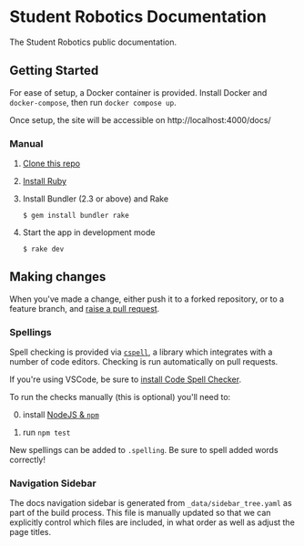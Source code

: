 # Student Robotics Documentation

The Student Robotics public documentation.

## Getting Started

For ease of setup, a Docker container is provided. Install Docker and `docker-compose`, then run `docker compose up`.

Once setup, the site will be accessible on http://localhost:4000/docs/

### Manual

1. [Clone this repo][clone-repo]

1. [Install Ruby][install-ruby]

2. Install Bundler (2.3 or above) and Rake

    ``` shell
    $ gem install bundler rake
    ```

3. Start the app in development mode

    ```shell
    $ rake dev
    ```

## Making changes

When you've made a change, either push it to a forked repository, or to a
feature branch, and [raise a pull request][raise-a-pr].

### Spellings

Spell checking is provided via [`cspell`][cspell], a library which integrates
with a number of code editors. Checking is run automatically on pull requests.

If you're using VSCode, be sure to [install Code Spell Checker][vscode-cspell].

To run the checks manually (this is optional) you'll need to:

0. install [NodeJS & `npm`][install-node]

1. run `npm test`

New spellings can be added to `.spelling`. Be sure to spell added words correctly!

### Navigation Sidebar

The docs navigation sidebar is generated from `_data/sidebar_tree.yaml` as part
of the build process. This file is manually updated so that we can
explicitly control which files are included, in what order as well as adjust the
page titles.


[clone-repo]: https://docs.github.com/en/repositories/creating-and-managing-repositories/cloning-a-repository
[install-ruby]: https://www.ruby-lang.org/en/documentation/installation/
[raise-a-pr]: https://github.com/srobo/docs/pull/new/main
[cspell]: https://cspell.org/
[vscode-cspell]: https://marketplace.visualstudio.com/items?itemName=streetsidesoftware.code-spell-checker
[install-node]: https://downloads.nodesource.com/
